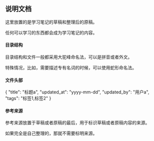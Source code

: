 ## 说明文档

这里放置的是学习笔记的草稿和整理后的原稿。

任何可以学习的东西都会成为学习笔记的内容。

#### 目录结构

目录结构和文件一般都采用大驼峰命名法，可以是拼音或者外文。

特殊情况，比如，需要描述专有名词的时候，可以使用蛇形命名法。

#### 文件头部

{
  "title": "标题a",
  "updated_at": "yyyy-mm-dd",
  "updated_by": "用户a",
  "tags": "标签1,标签2"
}

#### 参考来源

参考来源放置于草稿或者原稿的最后，用于标识草稿或者原稿内容的来源。

如果完全是自己整理的，那就不需要标明来源。
